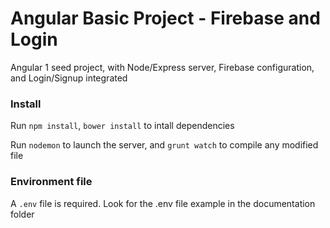# Angular Basic Project - Firebase and Login

Angular 1 seed project, with Node/Express server, Firebase configuration, and Login/Signup integrated

### Install
Run `npm install`, `bower install` to intall dependencies

Run `nodemon` to launch the server, and `grunt watch` to compile any modified file

### Environment file
A `.env` file is required.
Look for the .env file example in the documentation folder
